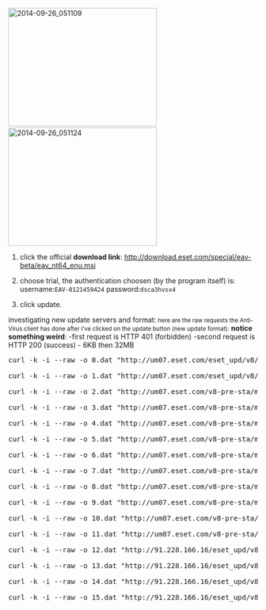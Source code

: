 <a href="https://icompile.eladkarako.com/_uploads/2014/09/2014-09-26_051109.gif"><img class="alignnone wp-image-1830 size-medium" src="https://icompile.eladkarako.com/_uploads/2014/09/2014-09-26_051109.gif" alt="2014-09-26_051109" width="300" height="239" /></a> <a href="https://icompile.eladkarako.com/_uploads/2014/09/2014-09-26_051124.gif"><img class="alignnone wp-image-1829 size-medium" src="https://icompile.eladkarako.com/_uploads/2014/09/2014-09-26_051124.gif" alt="2014-09-26_051124" width="300" height="239" /></a>

1. click the official <strong>download link</strong>:
<a title="http://download.eset.com/special/eav-beta/eav_nt64_enu.msi" href="http://download.eset.com/special/eav-beta/eav_nt64_enu.msi" target="_blank" rel="nofollow">http://download.eset.com/special/eav-beta/eav_nt64_enu.msi</a>

2. choose trial, the authentication choosen (by the program itself) is:
username:<code style="display: inline;">EAV-0121459424</code> password:<code style="display: inline;">dsca3hvsx4</code>

3. click update.

investigating new update servers and format:
<small>here are the raw requests the Anti-Virus client has done after I've clicked on the update button (new update format):</small>
<strong>notice something weird</strong>:
-first request is HTTP 401 (forbidden)
-second request is HTTP 200 (success) - 6KB then 32MB
<pre>curl -k -i --raw -o 0.dat "http://um07.eset.com/eset_upd/v8/pre/update.ver" -H "Accept: */*" -H "User-Agent: ESS Update (Windows; U; 32bit; PVT E; BPC 8.0.103.0; OS: 6.1.7601 SP 1.0 NT; TDB 20302; CL 0.0.0; x64c; APP eav; BEO 1; ASP 0.10; FW 0.0; PX 0; PUA 1; CD 0; RA 0; HWF: 01003050-3F40-357D-AD1A-478AF7F0CA90; PLOC en_us; PCODE 106.0.0; PAR -1; ATH -1; DC 0)" -H "Host: um07.eset.com" -H "Connection: Keep-Alive" -H "X-NOD32-Mode: passive" -H "Pragma: no-cache" -H "Cache-Control: no-cache" -H "X-ESET-UpdateID: EAV-0121459424"

curl -k -i --raw -o 1.dat "http://um07.eset.com/eset_upd/v8/pre/update.ver" -H "Accept: */*" -H "User-Agent: ESS Update (Windows; U; 32bit; PVT E; BPC 8.0.103.0; OS: 6.1.7601 SP 1.0 NT; TDB 20302; CL 0.0.0; x64c; APP eav; BEO 1; ASP 0.10; FW 0.0; PX 0; PUA 1; CD 0; RA 0; HWF: 01003050-3F40-357D-AD1A-478AF7F0CA90; PLOC en_us; PCODE 106.0.0; PAR -1; ATH -1; DC 0)" -H "Host: um07.eset.com" -H "Connection: Keep-Alive" -H "X-NOD32-Mode: passive" -H "Pragma: no-cache" -H "Cache-Control: no-cache" -H "X-ESET-UpdateID: EAV-0121459424" -H "Authorization: Basic RUFWLTAxMjE0NTk0MjQ6ZHNjYTNodnN4NA=="

curl -k -i --raw -o 2.dat "http://um07.eset.com/v8-pre-sta/mod_002_engine_20303/em002_32_l0.nup" -H "Accept: */*" -H "User-Agent: ESS Update (Windows; U; 32bit; PVT E; BPC 8.0.103.0; OS: 6.1.7601 SP 1.0 NT; TDB 20302; CL 0.0.0; x64c; APP eav; BEO 1; ASP 0.10; FW 0.0; PX 0; PUA 1; CD 0; RA 0; HWF: 01003050-3F40-357D-AD1A-478AF7F0CA90; PLOC en_us; PCODE 106.0.0; PAR -1; ATH -1; DC 0)" -H "Host: um07.eset.com" -H "Connection: Keep-Alive" -H "X-NOD32-Mode: passive" -H "Pragma: no-cache" -H "Cache-Control: no-cache" -H "X-ESET-UpdateID: EAV-0121459424"

curl -k -i --raw -o 3.dat "http://um07.eset.com/v8-pre-sta/mod_002_engine_20303/em002_32_l0.nup" -H "Accept: */*" -H "User-Agent: ESS Update (Windows; U; 32bit; PVT E; BPC 8.0.103.0; OS: 6.1.7601 SP 1.0 NT; TDB 20302; CL 0.0.0; x64c; APP eav; BEO 1; ASP 0.10; FW 0.0; PX 0; PUA 1; CD 0; RA 0; HWF: 01003050-3F40-357D-AD1A-478AF7F0CA90; PLOC en_us; PCODE 106.0.0; PAR -1; ATH -1; DC 0)" -H "Host: um07.eset.com" -H "Connection: Keep-Alive" -H "X-NOD32-Mode: passive" -H "Pragma: no-cache" -H "Cache-Control: no-cache" -H "X-ESET-UpdateID: EAV-0121459424" -H "Authorization: Basic RUFWLTAxMjE0NTk0MjQ6ZHNjYTNodnN4NA=="

curl -k -i --raw -o 4.dat "http://um07.eset.com/v8-pre-sta/mod_002_engine_20303/em002_32_l1.nup" -H "Accept: */*" -H "User-Agent: ESS Update (Windows; U; 32bit; PVT E; BPC 8.0.103.0; OS: 6.1.7601 SP 1.0 NT; TDB 20302; CL 0.0.0; x64c; APP eav; BEO 1; ASP 0.10; FW 0.0; PX 0; PUA 1; CD 0; RA 0; HWF: 01003050-3F40-357D-AD1A-478AF7F0CA90; PLOC en_us; PCODE 106.0.0; PAR -1; ATH -1; DC 0)" -H "Host: um07.eset.com" -H "Connection: Keep-Alive" -H "X-NOD32-Mode: passive" -H "Pragma: no-cache" -H "Cache-Control: no-cache" -H "X-ESET-UpdateID: EAV-0121459424"

curl -k -i --raw -o 5.dat "http://um07.eset.com/v8-pre-sta/mod_002_engine_20303/em002_32_l1.nup" -H "Accept: */*" -H "User-Agent: ESS Update (Windows; U; 32bit; PVT E; BPC 8.0.103.0; OS: 6.1.7601 SP 1.0 NT; TDB 20302; CL 0.0.0; x64c; APP eav; BEO 1; ASP 0.10; FW 0.0; PX 0; PUA 1; CD 0; RA 0; HWF: 01003050-3F40-357D-AD1A-478AF7F0CA90; PLOC en_us; PCODE 106.0.0; PAR -1; ATH -1; DC 0)" -H "Host: um07.eset.com" -H "Connection: Keep-Alive" -H "X-NOD32-Mode: passive" -H "Pragma: no-cache" -H "Cache-Control: no-cache" -H "X-ESET-UpdateID: EAV-0121459424" -H "Authorization: Basic RUFWLTAxMjE0NTk0MjQ6ZHNjYTNodnN4NA=="

curl -k -i --raw -o 6.dat "http://um07.eset.com/v8-pre-sta/mod_002_engine_20303/em002_32_l2.nup" -H "Accept: */*" -H "User-Agent: ESS Update (Windows; U; 32bit; PVT E; BPC 8.0.103.0; OS: 6.1.7601 SP 1.0 NT; TDB 20302; CL 0.0.0; x64c; APP eav; BEO 1; ASP 0.10; FW 0.0; PX 0; PUA 1; CD 0; RA 0; HWF: 01003050-3F40-357D-AD1A-478AF7F0CA90; PLOC en_us; PCODE 106.0.0; PAR -1; ATH -1; DC 0)" -H "Host: um07.eset.com" -H "Connection: Keep-Alive" -H "X-NOD32-Mode: passive" -H "Pragma: no-cache" -H "Cache-Control: no-cache" -H "X-ESET-UpdateID: EAV-0121459424"

curl -k -i --raw -o 7.dat "http://um07.eset.com/v8-pre-sta/mod_002_engine_20303/em002_32_l2.nup" -H "Accept: */*" -H "User-Agent: ESS Update (Windows; U; 32bit; PVT E; BPC 8.0.103.0; OS: 6.1.7601 SP 1.0 NT; TDB 20302; CL 0.0.0; x64c; APP eav; BEO 1; ASP 0.10; FW 0.0; PX 0; PUA 1; CD 0; RA 0; HWF: 01003050-3F40-357D-AD1A-478AF7F0CA90; PLOC en_us; PCODE 106.0.0; PAR -1; ATH -1; DC 0)" -H "Host: um07.eset.com" -H "Connection: Keep-Alive" -H "X-NOD32-Mode: passive" -H "Pragma: no-cache" -H "Cache-Control: no-cache" -H "X-ESET-UpdateID: EAV-0121459424" -H "Authorization: Basic RUFWLTAxMjE0NTk0MjQ6ZHNjYTNodnN4NA=="

curl -k -i --raw -o 8.dat "http://um07.eset.com/v8-pre-sta/mod_003_archives_1190/em003_32_n1.nup" -H "Accept: */*" -H "User-Agent: ESS Update (Windows; U; 32bit; PVT E; BPC 8.0.103.0; OS: 6.1.7601 SP 1.0 NT; TDB 20302; CL 0.0.0; x64c; APP eav; BEO 1; ASP 0.10; FW 0.0; PX 0; PUA 1; CD 0; RA 0; HWF: 01003050-3F40-357D-AD1A-478AF7F0CA90; PLOC en_us; PCODE 106.0.0; PAR -1; ATH -1; DC 0)" -H "Host: um07.eset.com" -H "Connection: Keep-Alive" -H "X-NOD32-Mode: passive" -H "Pragma: no-cache" -H "Cache-Control: no-cache" -H "X-ESET-UpdateID: EAV-0121459424"

curl -k -i --raw -o 9.dat "http://um07.eset.com/v8-pre-sta/mod_003_archives_1190/em003_32_n1.nup" -H "Accept: */*" -H "User-Agent: ESS Update (Windows; U; 32bit; PVT E; BPC 8.0.103.0; OS: 6.1.7601 SP 1.0 NT; TDB 20302; CL 0.0.0; x64c; APP eav; BEO 1; ASP 0.10; FW 0.0; PX 0; PUA 1; CD 0; RA 0; HWF: 01003050-3F40-357D-AD1A-478AF7F0CA90; PLOC en_us; PCODE 106.0.0; PAR -1; ATH -1; DC 0)" -H "Host: um07.eset.com" -H "Connection: Keep-Alive" -H "X-NOD32-Mode: passive" -H "Pragma: no-cache" -H "Cache-Control: no-cache" -H "X-ESET-UpdateID: EAV-0121459424" -H "Authorization: Basic RUFWLTAxMjE0NTk0MjQ6ZHNjYTNodnN4NA=="

curl -k -i --raw -o 10.dat "http://um07.eset.com/v8-pre-sta/mod_024_iris_1018/em024_32_n1.nup" -H "Accept: */*" -H "User-Agent: ESS Update (Windows; U; 32bit; PVT E; BPC 8.0.103.0; OS: 6.1.7601 SP 1.0 NT; TDB 20302; CL 0.0.0; x64c; APP eav; BEO 1; ASP 0.10; FW 0.0; PX 0; PUA 1; CD 0; RA 0; HWF: 01003050-3F40-357D-AD1A-478AF7F0CA90; PLOC en_us; PCODE 106.0.0; PAR -1; ATH -1; DC 0)" -H "Host: um07.eset.com" -H "Connection: Keep-Alive" -H "X-NOD32-Mode: passive" -H "Pragma: no-cache" -H "Cache-Control: no-cache" -H "X-ESET-UpdateID: EAV-0121459424"

curl -k -i --raw -o 11.dat "http://um07.eset.com/v8-pre-sta/mod_024_iris_1018/em024_32_n1.nup" -H "Accept: */*" -H "User-Agent: ESS Update (Windows; U; 32bit; PVT E; BPC 8.0.103.0; OS: 6.1.7601 SP 1.0 NT; TDB 20302; CL 0.0.0; x64c; APP eav; BEO 1; ASP 0.10; FW 0.0; PX 0; PUA 1; CD 0; RA 0; HWF: 01003050-3F40-357D-AD1A-478AF7F0CA90; PLOC en_us; PCODE 106.0.0; PAR -1; ATH -1; DC 0)" -H "Host: um07.eset.com" -H "Connection: Keep-Alive" -H "X-NOD32-Mode: passive" -H "Pragma: no-cache" -H "Cache-Control: no-cache" -H "X-ESET-UpdateID: EAV-0121459424" -H "Authorization: Basic RUFWLTAxMjE0NTk0MjQ6ZHNjYTNodnN4NA=="

curl -k -i --raw -o 12.dat "http://91.228.166.16/eset_upd/v8/pre/update.ver" -H "Accept: */*" -H "User-Agent: ESS Update (Windows; U; 32bit; PVT E; BPC 8.0.103.0; OS: 6.1.7601 SP 1.0 NT; TDB 20303; CL 0.0.0; x64c; APP eav; BEO 1; ASP 0.10; FW 0.0; PX 0; PUA 1; CD 0; RA 0; HWF: 01003050-3F40-357D-AD1A-478AF7F0CA90; PLOC en_us; PCODE 106.0.0; PAR -1; ATH -1; DC 0)" -H "Host: 91.228.166.16" -H "Connection: Keep-Alive" -H "X-NOD32-Mode: passive" -H "Pragma: no-cache" -H "Cache-Control: no-cache" -H "X-ESET-UpdateID: EAV-0121459424"

curl -k -i --raw -o 13.dat "http://91.228.166.16/eset_upd/v8/pre/update.ver" -H "Accept: */*" -H "User-Agent: ESS Update (Windows; U; 32bit; PVT E; BPC 8.0.103.0; OS: 6.1.7601 SP 1.0 NT; TDB 20303; CL 0.0.0; x64c; APP eav; BEO 1; ASP 0.10; FW 0.0; PX 0; PUA 1; CD 0; RA 0; HWF: 01003050-3F40-357D-AD1A-478AF7F0CA90; PLOC en_us; PCODE 106.0.0; PAR -1; ATH -1; DC 0)" -H "Host: 91.228.166.16" -H "Connection: Keep-Alive" -H "X-NOD32-Mode: passive" -H "Pragma: no-cache" -H "Cache-Control: no-cache" -H "X-ESET-UpdateID: EAV-0121459424" -H "Authorization: Basic RUFWLTAxMjE0NTk0MjQ6ZHNjYTNodnN4NA=="

curl -k -i --raw -o 14.dat "http://91.228.166.16/eset_upd/v8/pre/pcu/update.ver" -H "Accept: */*" -H "User-Agent: ESS Update (Windows; U; 32bit; PVT E; BPC 8.0.103.0; OS: 6.1.7601 SP 1.0 NT; TDB 20303; CL 0.0.0; x64c; APP eav; BEO 1; ASP 0.10; FW 0.0; PX 0; PUA 1; CD 0; RA 0; HWF: 01003050-3F40-357D-AD1A-478AF7F0CA90; PLOC en_us; PCODE 106.0.0; PAR -1; ATH -1; DC 0)" -H "Host: 91.228.166.16" -H "Connection: Keep-Alive" -H "X-NOD32-Mode: passive" -H "Pragma: no-cache" -H "Cache-Control: no-cache" -H "X-ESET-UpdateID: EAV-0121459424"

curl -k -i --raw -o 15.dat "http://91.228.166.16/eset_upd/v8/pre/pcu/update.ver" -H "Accept: */*" -H "User-Agent: ESS Update (Windows; U; 32bit; PVT E; BPC 8.0.103.0; OS: 6.1.7601 SP 1.0 NT; TDB 20303; CL 0.0.0; x64c; APP eav; BEO 1; ASP 0.10; FW 0.0; PX 0; PUA 1; CD 0; RA 0; HWF: 01003050-3F40-357D-AD1A-478AF7F0CA90; PLOC en_us; PCODE 106.0.0; PAR -1; ATH -1; DC 0)" -H "Host: 91.228.166.16" -H "Connection: Keep-Alive" -H "X-NOD32-Mode: passive" -H "Pragma: no-cache" -H "Cache-Control: no-cache" -H "X-ESET-UpdateID: EAV-0121459424" -H "Authorization: Basic RUFWLTAxMjE0NTk0MjQ6ZHNjYTNodnN4NA=="

</pre>